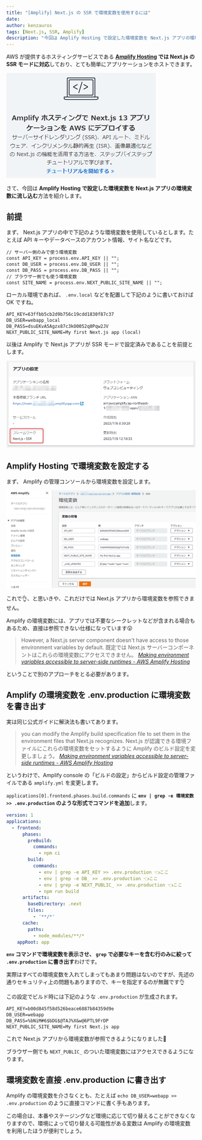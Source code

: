 ```yaml
---
title: "[Amplify] Next.js の SSR で環境変数を使用するには"
date: 
author: kenzauros
tags: [Next.js, SSR, Amplify]
description: "今回は Amplify Hosting で設定した環境変数を Next.js アプリの環境変数に流し込む方法を紹介します。"
---
```


AWS が提供するホスティングサービスである **[Amplify Hosting](https://aws.amazon.com/jp/amplify/hosting/) では Next.js の SSR モードに対応**しており、とても簡単にアプリケーションをホストできます。

![Next.js 推しの Amplify](images/amplify-hosting-nextjs-link.png)

さて、今回は **Amplify Hosting で設定した環境変数を Next.js アプリの環境変数に流し込む**方法を紹介します。

## 前提

まず、 Next.js アプリの中で下記のような環境変数を使用しているとします。たとえば API キーやデータベースのアカウント情報、サイト名などです。

```js:title=環境変数をNext.jsのスクリプト内で使っている場合
// サーバー側のみで使う環境変数
const API_KEY = process.env.API_KEY || "";
const DB_USER = process.env.DB_USER || "";
const DB_PASS = process.env.DB_PASS || "";
// ブラウザー側でも使う環境変数
const SITE_NAME = process.env.NEXT_PUBLIC_SITE_NAME || "";
```

ローカル環境であれば、 `.env.local` などを配置して下記のように書いておけば OK ですね。

```:title=.env.local
API_KEY=63ffbb5cb2d9b756c19cdd1830f87c37
DB_USER=webapp_local
DB_PASS=dsuEKvA5Agzx87c3kO0052q0Pqw2JV
NEXT_PUBLIC_SITE_NAME=My first Next.js app (local)
```

以後は Amplify で Next.js アプリが SSR モードで設定済みであることを前提とします。

![Amplify アプリの設定で「フレームワーク」が Next.js - SSR になっていること](images/amplify-app-config.png "Amplify アプリの設定で「フレームワーク」が Next.js - SSR になっていること")


## Amplify Hosting で環境変数を設定する

まず、 Amplify の管理コンソールから環境変数を設定します。

![Amplify コンソールから環境変数を設定](images/amplify-envvar.png "Amplify コンソールから環境変数を設定")

これで👌、と思いきや、これだけでは Next.js アプリから環境変数を参照できません。

Amplify の環境変数には、アプリでは不要なシークレットなどが含まれる場合もあるため、直接は参照できない仕様になっています😲

> However, a Next.js server component doesn't have access to those environment variables by default.
> 既定では Next.js サーバーコンポーネントはこれらの環境変数にアクセスできません。
> <cite>[Making environment variables accessible to server-side runtimes - AWS Amplify Hosting](https://docs.aws.amazon.com/amplify/latest/userguide/ssr-environment-variables.html)</cite>

ということで別のアプローチをとる必要があります。


## Amplify の環境変数を .env.production に環境変数を書き出す

実は同じ公式ガイドに解決法も書いてあります。

> you can modify the Amplify build specification file to set them in the environment files that Next.js recognizes.
> Next.js が認識できる環境ファイルにこれらの環境変数をセットするように Amplify のビルド設定を変更しましょう。
> <cite>[Making environment variables accessible to server-side runtimes - AWS Amplify Hosting](https://docs.aws.amazon.com/amplify/latest/userguide/ssr-environment-variables.html)</cite>

というわけで、Amplify console の「ビルドの設定」からビルド設定の管理ファイルである `amplify.yml` を変更します。

`applications[0].frontend.phases.build.commands` に **`env | grep -e 環境変数 >> .env.production` のような形式でコマンドを追加**します。

```yaml:title=amplify.yml
version: 1
applications:
  - frontend:
      phases:
        preBuild:
          commands:
            - npm ci
        build:
          commands:
            - env | grep -e API_KEY >> .env.production 👈ここ
            - env | grep -e DB_ >> .env.production 👈ここ
            - env | grep -e NEXT_PUBLIC_ >> .env.production 👈ここ
            - npm run build
      artifacts:
        baseDirectory: .next
        files:
          - '**/*'
      cache:
        paths:
          - node_modules/**/*
    appRoot: app
```


**`env` コマンドで環境変数を表示させ、 `grep` で必要なキーを含む行のみに絞って `.env.production` に書き出す**わけです。

実際はすべての環境変数を入れてしまってもあまり問題はないのですが、先述の通りセキュリティ上の問題もありますので、キーを指定するのが無難です👌

この設定でビルド時には下記のような `.env.production` が生成されます。

```:title=.env.production
API_KEY=b00d845f58d526beace6887b84359d9e
DB_USER=webapp
DB_PASS=%bNiM#6$bDG$@TAJ%X&w@6PTL9FrDP
NEXT_PUBLIC_SITE_NAME=My first Next.js app
```

これで Next.js アプリから環境変数が参照できるようになりました👏

ブラウザー側でも `NEXT_PUBLIC_` のついた環境変数にはアクセスできるようになります。


## 環境変数を直接 .env.production に書き出す

Amplify の環境変数を介さなくとも、たとえば `echo DB_USER=webapp >> .env.production` のように直接コマンドに書く手もあります。

この場合は、本番やステージングなど環境に応じて切り替えることができなくなりますので、環境によって切り替える可能性がある変数は Amplify の環境変数を利用したほうが便利でしょう。

